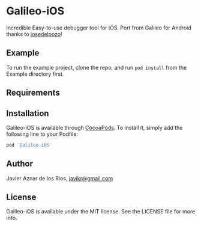 # Galileo-iOS

Incredible Easy-to-use debugger tool for iOS. Port from Galileo for Android thanks to [josedelpozo](https://github.com/josedlpozo/Galileo)!

## Example

To run the example project, clone the repo, and run `pod install` from the Example directory first.

## Requirements

## Installation

Galileo-iOS is available through [CocoaPods](https://cocoapods.org). To install
it, simply add the following line to your Podfile:

```ruby
pod 'Galileo-iOS'
```

## Author

Javier Aznar de los Rios, javikr@gmail.com

## License

Galileo-iOS is available under the MIT license. See the LICENSE file for more info.
